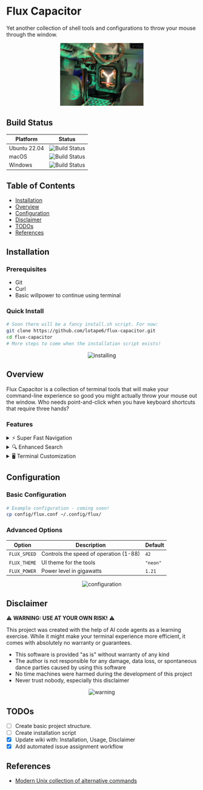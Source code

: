 # Flux Capacitor
Yet another collection of shell tools and configurations to throw your mouse through the window.

<p align="center">
  <img src="resources/flux.gif" alt="animated" />
</p>

## Build Status

| Platform | Status |
| --- | --- |
| Ubuntu 22.04 | ![Build Status](https://github.com/lotape6/flux-capacitor/workflows/CI/badge.svg?branch=master) |
| macOS | ![Build Status](https://img.shields.io/badge/build-WIP-yellow) |
| Windows | ![Build Status](https://img.shields.io/badge/build-WIP-yellow) |

## Table of Contents
- [Installation](#installation)
- [Overview](#overview)
- [Configuration](#configuration)
- [Disclaimer](#disclaimer)
- [TODOs](#todos)
- [References](#references)

## Installation

### Prerequisites
- Git
- Curl
- Basic willpower to continue using terminal

### Quick Install
```bash
# Soon there will be a fancy install.sh script. For now:
git clone https://github.com/lotape6/flux-capacitor.git
cd flux-capacitor
# More steps to come when the installation script exists!
```

<p align="center">
  <img src="https://media.giphy.com/media/3o7btNhMBytxAM6YBa/giphy.gif" alt="installing" width="300px"/>
</p>

## Overview

Flux Capacitor is a collection of terminal tools that will make your command-line experience so good you might actually throw your mouse out the window. Who needs point-and-click when you have keyboard shortcuts that require three hands?

### Features

<details>
<summary>⚡ Super Fast Navigation</summary>
<p align="center">
  <img src="https://media.giphy.com/media/3o7TKEP6YngkCKFofC/giphy.gif" alt="navigation demo" width="500px"/>
</p>
Coming soon: Navigate directories faster than light itself!
</details>

<details>
<summary>🔍 Enhanced Search</summary>
<p align="center">
  <img src="https://media.giphy.com/media/3orieS4jfHJaKwkeli/giphy.gif" alt="search demo" width="500px"/>
</p>
Coming soon: Find files you didn't even know you had!
</details>

<details>
<summary>🖥️ Terminal Customization</summary>
<p align="center">
  <img src="https://media.giphy.com/media/l3q2IYN87QjIg51kc/giphy.gif" alt="customization demo" width="500px"/>
</p>
Coming soon: Make your terminal so pretty you'll want to frame screenshots of it!
</details>

## Configuration

### Basic Configuration
```bash
# Example configuration - coming soon!
cp config/flux.conf ~/.config/flux/
```

### Advanced Options

| Option | Description | Default |
| --- | --- | --- |
| `FLUX_SPEED` | Controls the speed of operation (1-88) | `42` |
| `FLUX_THEME` | UI theme for the tools | `"neon"` |
| `FLUX_POWER` | Power level in gigawatts | `1.21` |

<p align="center">
  <img src="https://media.giphy.com/media/xsF1FSDbjguis/giphy.gif" alt="configuration" width="300px"/>
</p>

## Disclaimer

⚠️ **WARNING: USE AT YOUR OWN RISK!** ⚠️

This project was created with the help of AI code agents as a learning exercise. While it might make your terminal experience more efficient, it comes with absolutely no warranty or guarantees.

* This software is provided "as is" without warranty of any kind
* The author is not responsible for any damage, data loss, or spontaneous dance parties caused by using this software
* No time machines were harmed during the development of this project
* Never trust nobody, especially this disclaimer

<p align="center">
  <img src="https://media.giphy.com/media/xT0xeJpnrWC4XWblEk/giphy.gif" alt="warning" width="300px"/>
</p>

## TODOs

- [ ] Create basic project structure.
- [ ] Create installation script
- [x] Update wiki with: Installation, Usage, Disclaimer
- [x] Add automated issue assignment workflow

## References
- [Modern Unix collection of alternative commands](https://github.com/ibraheemdev/modern-unix)
